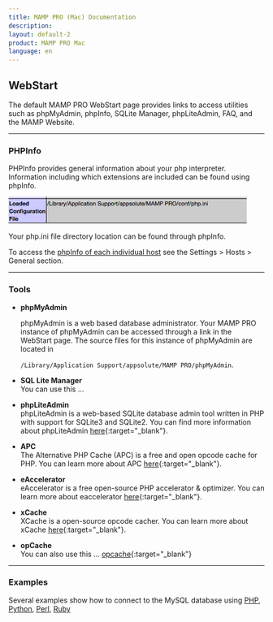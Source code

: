 ```yaml
---
title: MAMP PRO (Mac) Documentation
description: 
layout: default-2
product: MAMP PRO Mac
language: en
---
```


## WebStart

The default MAMP PRO WebStart page provides links to access utilities such as phpMyAdmin, phpInfo, SQLite Manager, phpLiteAdmin, FAQ, and the MAMP Website.

---

### PHPInfo

PHPInfo provides general information about your php interpreter. Information including which extensions are included can be found using phpInfo.

![MAMP](php.ini.png)

Your php.ini file directory location can be found through phpInfo.

To access the [phpInfo of each individual host](../Settings/Hosts/General#php_info) see the Settings > Hosts > General section.

---

### Tools

*  **phpMyAdmin**  

    phpMyAdmin is a web based database administrator. Your MAMP PRO instance of phpMyAdmin can be accessed through a link in the WebStart page. The source files for this instance of phpMyAdmin are located in 

    `/Library/Application Support/appsolute/MAMP PRO/phpMyAdmin`.

*  **SQL Lite Manager**  
    You can use this ...

*  **phpLiteAdmin**  
    phpLiteAdmin is a web-based SQLite database admin tool written in PHP with support for SQLite3 and SQLite2. You can find more information about phpLiteAdmin [here](https://www.joomla.org){:target="_blank"}.

*  **APC**  
    The Alternative PHP Cache (APC) is a free and open opcode cache for PHP. You can learn more about APC [here](http://php.net/manual/en/book.apc.php){:target="_blank"}.

*  **eAccelerator**  
    eAccelerator is a free open-source PHP accelerator & optimizer. You can learn more about eaccelerator [here](http://eaccelerator.net){:target="_blank"}.

*  **xCache**  
    XCache is a open-source opcode cacher. You can learn more about xCache [here](https://xcache.lighttpd.net){:target="_blank"}.

*  **opCache**  
    You can also use this ... [opcache](http://php.net/manual/en/book.opcache.php){:target="_blank"}

---

### Examples

Several examples show how to connect to the MySQL database using [PHP](../Languages/PHP), [Python](../Languages/Python), [Perl](../Languages/Perl), [Ruby](../Languages/Ruby)
